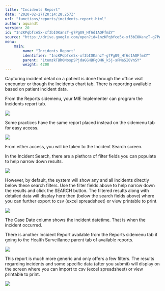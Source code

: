 ```yaml
---
title: "Incidents Report"
date: "2020-02-27T20:14:28.257Z"
url: "functions/reports/incidents-report.html"
author: aquandt
version: 20
id: "1nzKPqbfce5x-xf3bIOKanzT-g7PgU9_Hf6d1AQFfmZY"
source: "https://drive.google.com/open?id=1nzKPqbfce5x-xf3bIOKanzT-g7PgU9_Hf6d1AQFfmZY"
menu:
    main:
        name: "Incidents Report"
        identifier: "1nzKPqbfce5x-xf3bIOKanzT-g7PgU9_Hf6d1AQFfmZY"
        parent: "1tumzkTBh0NospSPjdaGGHBFgQH6_k5j-sFMaSI0VnSY"
        weight: 4200
---
```

Capturing incident detail on a patient is done through the office visit encounter or though the Incidents chart tab. There is reporting available based on patient incident data.

From the Reports sidemenu, your MIE Implementer can program the Incidents report tab.

![](incidents-report.images/image2.png)

Some practices have the same report placed instead on the sidemenu tab for easy access.

![](incidents-report.images/image4.png)

From either access, you will be taken to the Incident Search screen.

In the Incident Search, there are a plethora of filter fields you can populate to help narrow down results.

![](incidents-report.images/image3.png)

However, by default, the system will show any and all incidents directly below these search filters. Use the filter fields above to help narrow down the results and click the SEARCH button. The filtered results along with detailed data will display here then (below the search fields above) where you can further export to csv (excel spreadsheet) or view printable to print.

![](incidents-report.images/image6.png)

The Case Date column shows the incident datetime. That is when the incident occurred.

There is another Incident Report available from the Reports sidemenu tab if going to the Health Surveillance parent tab of available reports.

![](incidents-report.images/image5.png)

This report is much more generic and only offers a few filters. The results regarding incidents and some specific data (after you submit) will display on the screen where you can import to csv (excel spreadsheet) or view printable to print.

![](incidents-report.images/image1.png)

